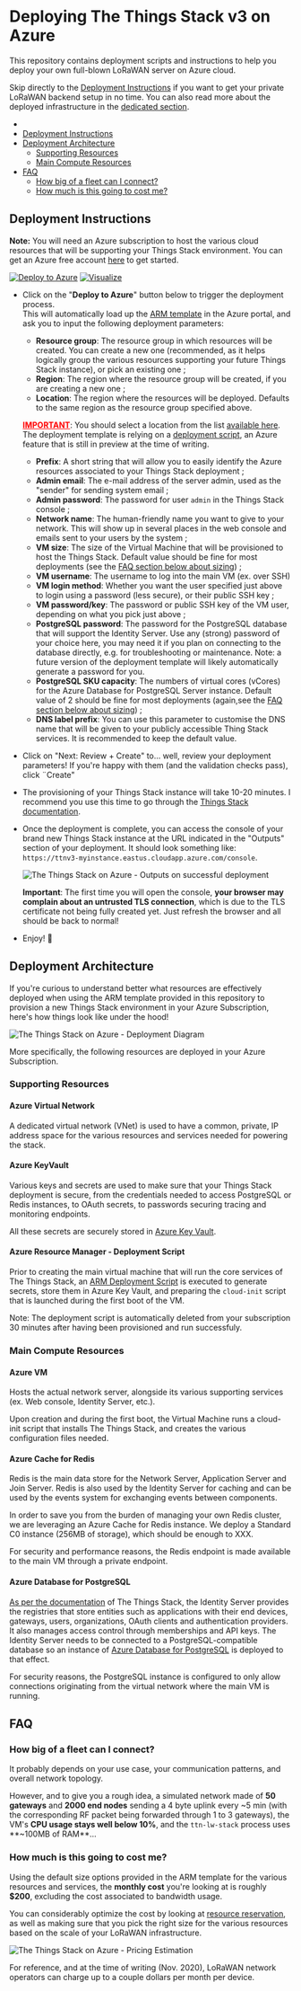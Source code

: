 # Deploying The Things Stack v3 on Azure <!-- omit in toc --> 

This repository contains deployment scripts and instructions to help you deploy your own full-blown LoRaWAN server on Azure cloud.

Skip directly to the [Deployment Instructions](#deployment-instructions) if you want to get your private LoRaWAN backend setup in no time. You can also read more about the deployed infrastructure in the [dedicated section](#deployment-architecture).

- [](#)
- [Deployment Instructions](#deployment-instructions)
- [Deployment Architecture](#deployment-architecture)
  - [Supporting Resources](#supporting-resources)
  - [Main Compute Resources](#main-compute-resources)
- [FAQ](#faq)
  - [How big of a fleet can I connect?](#how-big-of-a-fleet-can-i-connect)
  - [How much is this going to cost me?](#how-much-is-this-going-to-cost-me)

## Deployment Instructions

**Note:** You will need an Azure subscription to host the various cloud resources that will be supporting your Things Stack environment. You can get an Azure free account [here](https://azure.microsoft.com/en-us/free/) to get started.

[![Deploy to Azure](https://aka.ms/deploytoazurebutton)](https://portal.azure.com/#create/Microsoft.Template/uri/https%3A%2F%2Fraw.githubusercontent.com%2Fkartben%2Fthethingsstack-on-azure%2Fmaster%2Fthethingsstack-on-azure.json)
 [![Visualize](https://raw.githubusercontent.com/Azure/azure-quickstart-templates/master/1-CONTRIBUTION-GUIDE/images/visualizebutton.svg?sanitize=true)](http://armviz.io/#/?load=https%3A%2F%2Fraw.githubusercontent.com%2Fkartben%2Fthethingsstack-on-azure%2Fmaster%2Fthethingsstack-on-azure.json)
  
- Click on the "**Deploy to Azure**" button below to trigger the deployment process.\
  This will automatically load up the [ARM template](./thethingsstack-on-azure.json) in the Azure portal, and ask you to input the following deployment parameters:

  - **Resource group**: The resource group in which resources will be created. You can create a new one (recommended, as it helps logically group the various resources supporting your future Things Stack instance), or pick an existing one ;
  - **Region**: The region where the resource group will be created, if you are creating a new one ;
  - **Location**: The region where the resources will be deployed. Defaults to the same region as the resource group specified above.

  **<font color="red"><u>IMPORTANT</u></font>**: You should select a location from the list [available here](https://docs.microsoft.com/azure/container-instances/container-instances-region-availability#linux-container-groups). The deployment template is relying on a [deployment script](https://docs.microsoft.com/azure/azure-resource-manager/templates/deployment-script-template?tabs=CLI), an Azure feature that is still in preview at the time of writing. 
  
  - **Prefix**: A short string that will allow you to easily identify the Azure resources associated to your Things Stack deployment ;
  - **Admin email**: The e-mail address of the server admin, used as the "sender" for sending system email ;
  - **Admin password**: The password for user `admin` in the Things Stack console ;
  - **Network name**: The human-friendly name you want to give to your network. This will show up in several places in the web console and emails sent to your users by the system ;
  - **VM size**: The size of the Virtual Machine that will be provisioned to host the Things Stack. Default value should be fine for most deployments (see the [FAQ section below about sizing](#how-big-of-a-fleet-can-i-connect)) ;
  - **VM username**: The username to log into the main VM (ex. over SSH)
  - **VM login method**: Whether you want the user specified just above to login using a password (less secure), or their public SSH key ;
  - **VM password/key**: The password or public SSH key of the VM user, depending on what you pick just above ;
  - **PostgreSQL password**: The password for the PostgreSQL database that will support the Identity Server. Use any (strong) password of your choice here, you may need it if you plan on connecting to the database directly, e.g. for troubleshooting or maintenance. Note: a future version of the deployment template will likely automatically generate a password for you.
  - **PostgreSQL SKU capacity**: The numbers of virtual cores (vCores) for the Azure Database for PostgreSQL Server instance. Default value of 2 should be fine for most deployments (again,see the [FAQ section below about sizing](#how-big-of-a-fleet-can-i-connect)) ; 
  - **DNS label prefix**: You can use this parameter to customise the DNS name that will be given to your publicly accessible Thing Stack services. It is recommended to keep the default value.

- Click on "Next: Review + Create" to... well, review your deployment parameters! If you're happy with them (and the validation checks pass), click ¨Create"

- The provisioning of your Things Stack instance will take 10-20 minutes. I recommend you use this time to go through the [Things Stack documentation](https://thethingsstack.io/getting-started/).

- Once the deployment is complete, you can access the console of your brand new Things Stack instance at the URL indicated in the "Outputs" section of your deployment. It should look something like: `https://ttnv3-myinstance.eastus.cloudapp.azure.com/console`.

  ![The Things Stack on Azure - Outputs on successful deployment][deployment-output]
  
  **Important**: The first time you will open the console, **your browser may complain about an untrusted TLS connection**, which is due to the TLS certificate not being fully created yet. Just refresh the browser and all should be back to normal!

- Enjoy! 🙂

## Deployment Architecture

If you're curious to understand better what resources are effectively deployed when using the ARM template provided in this repository to provision a new Things Stack environment in your Azure Subscription, here's how things look like under the hood!

![The Things Stack on Azure - Deployment Diagram][deployment-diagram]

More specifically, the following resources are deployed in your Azure Subscription.

### Supporting Resources

#### Azure Virtual Network <!-- omit in toc -->

A dedicated virtual network (VNet) is used to have a common, private, IP address space for the various resources and services needed for powering the stack.

#### Azure KeyVault <!-- omit in toc -->

Various keys and secrets are used to make sure that your Things Stack deployment is secure, from the credentials needed to access PostgreSQL or Redis instances, to OAuth secrets, to passwords securing tracing and monitoring endpoints.

All these secrets are securely stored in [Azure Key Vault](https://azure.microsoft.com/en-us/services/key-vault/).

#### Azure Resource Manager - Deployment Script <!-- omit in toc -->

Prior to creating the main virtual machine that will run the core services of The Things Stack, an [ARM Deployment Script](https://docs.microsoft.com/en-us/azure/azure-resource-manager/templates/deployment-script-template) is executed to generate secrets, store them in Azure Key Vault, and preparing the `cloud-init` script that is launched during the first boot of the VM. 

Note: The deployment script is automatically deleted from your subscription 30 minutes after having been provisioned and run successfuly.

### Main Compute Resources

#### Azure VM <!-- omit in toc -->

Hosts the actual network server, alongside its various supporting services (ex. Web console, Identity Server, etc.).

Upon creation and during the first boot, the Virtual Machine runs a cloud-init script that installs The Things Stack, and creates the various configuration files needed.

#### Azure Cache for Redis <!-- omit in toc --> 

Redis is the main data store for the Network Server, Application Server and Join Server. Redis is also used by the Identity Server for caching and can be used by the events system for exchanging events between components.

In order to save you from the burden of managing your own Redis cluster, we are leveraging an Azure Cache for Redis instance. We deploy a Standard C0 instance (256MB of storage), which should be enough to XXX.

For security and performance reasons, the Redis endpoint is made available to the main VM through a private endpoint.

#### Azure Database for PostgreSQL <!-- omit in toc --> 

[As per the documentation](https://thethingsstack.io/reference/components/identity-server/) of The Things Stack, the Identity Server provides the registries that store entities such as applications with their end devices, gateways, users, organizations, OAuth clients and authentication providers. It also manages access control through memberships and API keys. The Identity Server needs to be connected to a PostgreSQL-compatible database so an instance of [Azure Database for PostgreSQL](https://azure.microsoft.com/en-us/services/postgresql/) is deployed to that effect.

For security reasons, the PostgreSQL instance is configured to only allow connections originating from the virtual network where the main VM is running.

## FAQ

### How big of a fleet can I connect?

It probably depends on your use case, your communication patterns, and overall network topology. 

However, and to give you a rough idea, a simulated network made of **50 gateways** and **2000 end nodes** sending a 4 byte uplink every ~5 min (with the corresponding RF packet being forwarded through 1 to 3 gateways), the VM's **CPU usage stays well below 10%**, and the `ttn-lw-stack` process uses **~100MB of RAM**…

### How much is this going to cost me?

Using the default size options provided in the ARM template for the various resources and services, the **monthly cost** you're looking at is roughly **$200**, excluding the cost associated to bandwidth usage. 

You can considerably optimize the cost by looking at [resource reservation](https://docs.microsoft.com/en-us/azure/cost-management-billing/reservations/save-compute-costs-reservations), as well as making sure that you pick the right size for the various resources based on the scale of your LoRaWAN infrastructure.

![The Things Stack on Azure - Pricing Estimation][pricing-img]

For reference, and at the time of writing (Nov. 2020), LoRaWAN network operators can charge up to a couple dollars per month per device.

[//]: # (Image References)

[deployment-output]: ./assets/deployment-output.png "The Things Stack on Azure - ARM Deployment outputs in the Azure Portal"

[deployment-diagram]: ./assets/deployment-diagram.svg "The Things Stack on Azure - Deployment Diagram"

[pricing-img]: ./assets/pricing-overview.png "The Things Stack on Azure - Pricing Estimation"
